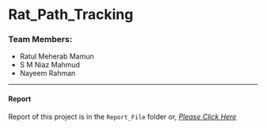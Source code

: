 # Rat_Path_Tracking

### Team Members:
- Ratul Meherab Mamun
- S M Niaz Mahmud
- Nayeem Rahman
---
#### Report
Report of this project is in the `Report_File` folder
or, [*Please Click Here*]()